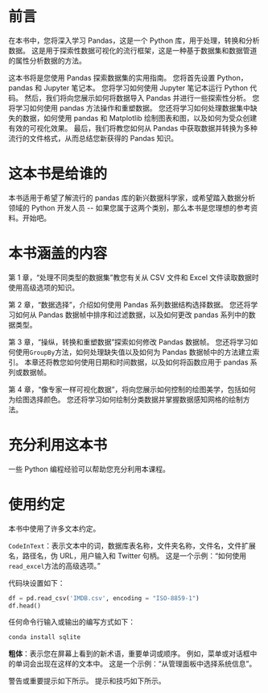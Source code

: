 # 前言

在本书中，您将深入学习 Pandas，这是一个  Python 库，用于处理，转换和分析数据。 这是用于探索性数据可视化的流行框架，这是一种基于数据集和数据管道的属性分析数据的方法。

这本书将是您使用 Pandas 探索数据集的实用指南。 您将首先设置 Python，pandas 和 Jupyter 笔记本。 您将学习如何使用 Jupyter 笔记本运行 Python 代码。 然后，我们将向您展示如何将数据导入 Pandas 并进行一些探索性分析。 您将学习如何使用 pandas 方法操作和重塑数据。 您还将学习如何处理数据集中缺失的数据，如何使用 pandas 和 Matplotlib 绘制图表和图，以及如何为受众创建有效的可视化效果。 最后，我们将教您如何从 Pandas 中获取数据并转换为多种流行的文件格式，从而总结您新获得的 Pandas 知识。

# 这本书是给谁的

本书适用于希望了解流行的 pandas 库的新兴数据科学家，或希望踏入数据分析领域的 Python 开发人员 -- 如果您属于这两个类别，那么本书是您理想的参考资料。开始吧。

# 本书涵盖的内容

第 1 章，“处理不同类型的数据集”教您有关从 CSV 文件和 Excel 文件读取数据时使用高级选项的知识。

第 2 章，“数据选择”，介绍如何使用 Pandas 系列数据结构选择数据。 您还将学习如何从 Pandas 数据帧中排序和过滤数据，以及如何更改 pandas 系列中的数据类型。

第 3 章，“操纵，转换和重塑数据”探索如何修改 Pandas 数据帧。 您还将学习如何使用`GroupBy`方法，如何处理缺失值以及如何为 Pandas 数据帧中的方法建立索引。 本章还将教您如何使用日期和时间数据，以及如何将函数应用于 pandas 系列或数据帧。

第 4 章，“像专家一样可视化数据”，将向您展示如何控制的绘图美学，包括如何为绘图选择颜色。 您还将学习如何绘制分类数据并掌握数据感知网格的绘制方法。

# 充分利用这本书

一些 Python 编程经验可以帮助您充分利用本课程。

# 使用约定

本书中使用了许多文本约定。

`CodeInText`：表示文本中的词，数据库表名称，文件夹名称，文件名，文件扩展名，路径名，伪 URL，用户输入和 Twitter 句柄。 这是一个示例：“如何使用`read_excel`方法的高级选项。”

代码块设置如下：

```py
df = pd.read_csv('IMDB.csv', encoding = "ISO-8859-1")
df.head()
```

任何命令行输入或输出的编写方式如下：

```py
conda install sqlite
```

**粗体**：表示您在屏幕上看到的新术语，重要单词或顺序。 例如，菜单或对话框中的单词会出现在这样的文本中。 这是一个示例：“从管理面板中选择系统信息”。

警告或重要提示如下所示。 提示和技巧如下所示。